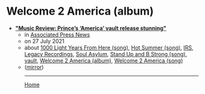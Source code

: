# Welcome 2 America (album)

 - [**"Music Review: Prince’s ‘America’ vault release stunning"**](https://apnews.com/article/entertainment-music-arts-and-entertainment-prince-207c2f0de99ff17f62e02a1e48c63b8c)<ul><li>in [Associated Press News](https://apnews.com/)</li><li>on 27 July 2021</li><li>about [1000 Light Years From Here (song)](../../../topics/song/1000-light-years-from-here/index.md), [Hot Summer (song)](../../../topics/song/hot-summer/index.md), [IRS](../../../topics/irs/index.md), [Legacy Recordings](../../../topics/legacy-recordings/index.md), [Soul Asylum](../../../topics/soul-asylum/index.md), [Stand Up and B Strong (song)](../../../topics/song/stand-up-and-b-strong/index.md), [vault](../../../topics/vault/index.md), [Welcome 2 America (album)](../../../topics/album/welcome-2-america/index.md), [Welcome 2 America (song)](../../../topics/song/welcome-2-america/index.md)</li><li>([mirror](https://web.archive.org/web/*/https://apnews.com/article/entertainment-music-arts-and-entertainment-prince-207c2f0de99ff17f62e02a1e48c63b8c))</li><ul>

----

[Home](../index.md)
